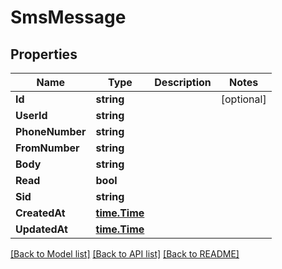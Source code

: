 # SmsMessage

## Properties

Name | Type | Description | Notes
------------ | ------------- | ------------- | -------------
**Id** | **string** |  | [optional] 
**UserId** | **string** |  | 
**PhoneNumber** | **string** |  | 
**FromNumber** | **string** |  | 
**Body** | **string** |  | 
**Read** | **bool** |  | 
**Sid** | **string** |  | 
**CreatedAt** | [**time.Time**](time.Time) |  | 
**UpdatedAt** | [**time.Time**](time.Time) |  | 

[[Back to Model list]](../README#documentation-for-models) [[Back to API list]](../README#documentation-for-api-endpoints) [[Back to README]](../README)


